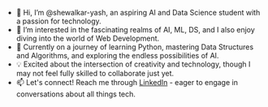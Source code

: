 - 👋 Hi, I’m @shewalkar-yash, an aspiring AI and Data Science student with a passion for technology.
- 👀 I’m interested in the fascinating realms of AI, ML, DS, and I also enjoy diving into the world of Web Development.
- 🌱 Currently on a journey of learning Python, mastering Data Structures and Algorithms, and exploring the endless possibilities of AI.
- 💡 Excited about the intersection of creativity and technology, though I may not feel fully skilled to collaborate just yet.
- 📫 Let's connect! Reach me through [LinkedIn](https://www.linkedin.com/in/yash-shewalkar-7383b6250) - eager to engage in conversations about all things tech.
<!---
shewalkar-yash/shewalkar-yash is a ✨ special ✨ repository because its `README.md` (this file) appears on your GitHub profile.
You can click the Preview link to take a look at your changes.
--->

